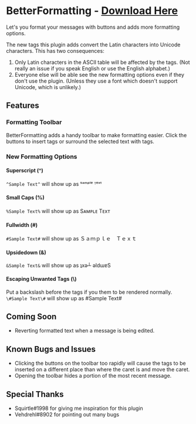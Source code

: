 # BetterFormatting - [Download Here](https://raw.githubusercontent.com/Anxeal/BDEnhancements/master/plugins/BetterFormatting/BetterFormatting.plugin.js)

Let's you format your messages with buttons and adds more formatting options.

The new tags this plugin adds convert the Latin characters into Unicode characters. This has two consequences:
 1. Only Latin characters in the ASCII table will be affected by the tags. (Not really an issue if you speak English or use the English alphabet.)
 2. Everyone else will be able see the new formatting options even if they don't use the plugin. (Unless they use a font which doesn't support Unicode, which is unlikely.)

## Features

### Formatting Toolbar
BetterFormatting adds a handy toolbar to make formatting easier. Click the buttons to insert tags or surround the selected text with tags.

### New Formatting Options

#### Superscript (^)
`^Sample Text^` will show up as ˢᵃᵐᵖˡᵉ ᵀᵉˣᵗ

#### Small Caps (%)
`%Sample Text%` will show up as Sᴀᴍᴘʟᴇ Tᴇxᴛ

#### Fullwidth (#)
`#Sample Text#` will show up as Ｓａｍｐｌｅ　Ｔｅｘｔ

#### Upsidedown (&)
`&Sample Text&` will show up as ʇxǝ┴ ǝldɯɐS

#### Escaping Unwanted Tags (\\)
Put a backslash before the tags if you them to be rendered normally.
`\#Sample Text\#` will show up as \#Sample Text\#

## Coming Soon
- Reverting formatted text when a message is being edited.

## Known Bugs and Issues
 - Clicking the buttons on the toolbar too rapidly will cause the tags to be inserted on a different place than where the caret is and move the caret.
 - Opening the toolbar hides a portion of the most recent message.


## Special Thanks
 - Squirtle#1998 for giving me inspiration for this plugin
 - Vehdrehl#8902 for pointing out many bugs